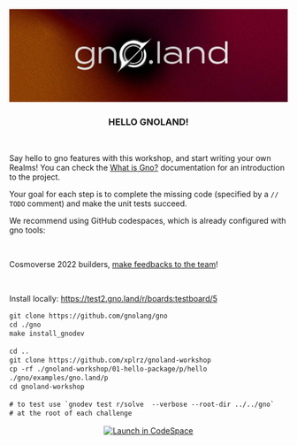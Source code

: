 <div align="center">
 <img src="/.github/banner.png" alt="Gnoland" />
 <h3 align="center">HELLO GNOLAND!</h3>
</div>
<br />

Say hello to gno features with this workshop, and start writing your own Realms! You can check the [What is Gno?](https://gnoland.space/docs/what-is-gno) documentation for an introduction to the project. 

Your goal for each step is to complete the missing code (specified by a `// TODO` comment) and make the unit tests succeed.

We recommend using GitHub codespaces, which is already configured with gno tools:

<br />

Cosmoverse 2022 builders, [make feedbacks to the team](https://github.com/xplrz/gnoland-workshop/issues/3)!

<br />

Install locally: https://test2.gno.land/r/boards:testboard/5

```
git clone https://github.com/gnolang/gno
cd ./gno
make install_gnodev

cd ..
git clone https://github.com/xplrz/gnoland-workshop
cp -rf ./gnoland-workshop/01-hello-package/p/hello ./gno/examples/gno.land/p
cd gnoland-workshop

# to test use `gnodev test r/solve  --verbose --root-dir ../../gno`
# at the root of each challenge
```

<div align="center">
 <a href="https://github.com/codespaces/new?hide_repo_select=true&ref=main&repo=541250916"><img src="https://github.com/codespaces/badge.svg" alt="Launch in CodeSpace" align="center" /></a>
</div>
